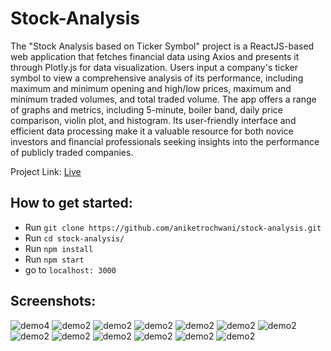 # Stock-Analysis 
The "Stock Analysis based on Ticker Symbol" project is a ReactJS-based web application that fetches financial data using Axios and presents it through Plotly.js for data visualization. Users input a company's ticker symbol to view a comprehensive analysis of its performance, including maximum and minimum opening and high/low prices, maximum and minimum traded volumes, and total traded volume. The app offers a range of graphs and metrics, including 5-minute, boiler band, daily price comparison, violin plot, and histogram. Its user-friendly interface and efficient data processing make it a valuable resource for both novice investors and financial professionals seeking insights into the performance of publicly traded companies.

Project Link: <a href="https://stock-analysis-by-ticker.netlify.app/">Live</a>

## How to get started:
  - Run `git clone https://github.com/aniketrochwani/stock-analysis.git`
  - Run `cd stock-analysis/`
  - Run `npm install`
  - Run `npm start`
  - go to `localhost: 3000` 

## Screenshots:
  ![demo4](./assets/S1.png?raw=true)
  ![demo2](./assets/S2.png?raw=true)
  ![demo2](./assets/S3.png?raw=true)
  ![demo2](./assets/S4.png?raw=true)
  ![demo2](./assets/S5.png?raw=true)
  ![demo2](./assets/S6.png?raw=true)
  ![demo2](./assets/S7.png?raw=true)
  ![demo2](./assets/S8.png?raw=true)
  ![demo2](./assets/S9.png?raw=true)
  ![demo2](./assets/S10.png?raw=true)
  ![demo2](./assets/S11.png?raw=true)
  ![demo2](./assets/S12.png?raw=true)
  ![demo2](./assets/S13.png?raw=true)
